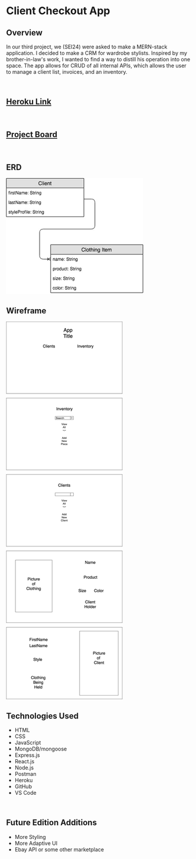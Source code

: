 <h1>Client Checkout App</h1>

<h2>Overview</h2>

<p>In our third project, we (SEI24) were asked to make a MERN-stack application. I decided to make a CRM for wardrobe stylists. Inspired by my brother-in-law's work, I wanted to find a way to distill his operation into one space. The app allows for CRUD of all internal APIs, which allows the user to manage a client list, invoices, and an inventory.</p>
<br>


<a href='https://fashion-forward-app.herokuapp.com/'><h2>Heroku Link</h2></a>
<br>


<a href="https://git.generalassemb.ly/jwharrell/Project-3-App/projects/1"><h2>Project Board</h2></a>
<br>

<h2>ERD</h2>
<img src="./images/ERD.jpg" alt="Picture of project ERD"/>
<br>

<h2>Wireframe</h2>
<img src="./images/WireFrame.jpg" alt="Picture of project wireframe"/>
<br>

<h2>Technologies Used</h2>
<ul>
<li>HTML</li>
<li>CSS</li>
<li>JavaScript</li>
<li>MongoDB/mongoose</li>
<li>Express.js</li>
<li>React.js</li>
<li>Node.js</li>
<li>Postman</li>
<li>Heroku</li>
<li>GitHub</li>
<li>VS Code</li>
</ul>

<br>

<h2>Future Edition Additions</h2>

<ul>
<li>More Styling</li>
<li>More Adaptive UI</li>
<li>Ebay API or some other marketplace</li>
</ul>
